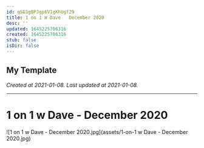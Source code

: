 ```yaml
---
id: qSG1gBPJgp6V1gKhUgf29
title: 1 on 1 W Dave   December 2020
desc: ''
updated: 1645225706316
created: 1645225706316
stub: false
isDir: false
---
```

My Template
---

_Created at 2021-01-08._
_Last updated at 2021-01-08._




---

# 1 on 1 w Dave - December 2020


![1 on 1 w Dave - December 2020.jpg](assets/1-on-1 w Dave - December 2020.jpg)

